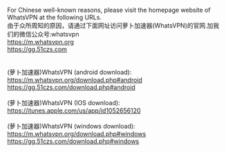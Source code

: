 For Chinese well-known reasons, please visit the homepage website of WhatsVPN at the following URLs.<br>
由于众所周知的原因，请通过下面网址访问萝卜加速器(WhatsVPN)的官网.加我们的微信公众号:whatsvpn<br>
https://m.whatsvpn.org<br>
https://gg.51czs.com<br>
<br><br>
(萝卜加速器)WhatsVPN (android download):<br>
https://m.whatsvpn.org/download.php#android<br>
https://gg.51czs.com/download.php#android<br>
<br>
(萝卜加速器)WhatsVPN (IOS download):<br>
https://itunes.apple.com/us/app/id1052656120<br>
<br>
(萝卜加速器)WhatsVPN (windows download):<br>
https://m.whatsvpn.org/download.php#windows<br>
https://gg.51czs.com/download.php#windows<br>

